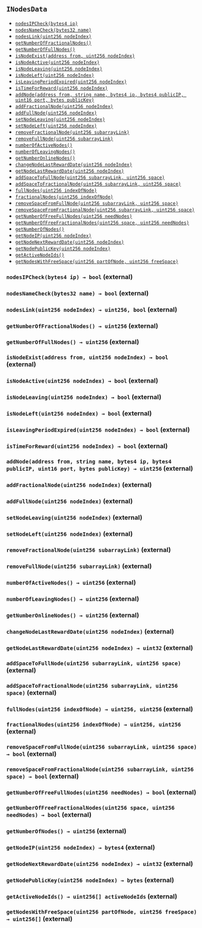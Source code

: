 [ConstantsHolder]: ../ConstantsHolder.md#ConstantsHolder
[Permissions-allow-string-]: ../ConstantsHolder.md#Permissions-allow-string-
[Permissions-allowMultiple-string-string-]: ../ConstantsHolder.md#Permissions-allowMultiple-string-string-
[Ownable-onlyOwner--]: ../ConstantsHolder.md#Ownable-onlyOwner--
[ConstantsHolder-constructor-address-]: ../ConstantsHolder.md#ConstantsHolder-constructor-address-
[ConstantsHolder-setPeriods-uint32-uint32-]: ../ConstantsHolder.md#ConstantsHolder-setPeriods-uint32-uint32-
[ConstantsHolder-setCheckTime-uint8-]: ../ConstantsHolder.md#ConstantsHolder-setCheckTime-uint8-
[ConstantsHolder-setLastTimeUnderloaded--]: ../ConstantsHolder.md#ConstantsHolder-setLastTimeUnderloaded--
[ConstantsHolder-setLastTimeOverloaded--]: ../ConstantsHolder.md#ConstantsHolder-setLastTimeOverloaded--
[ConstantsHolder-setLatency-uint32-]: ../ConstantsHolder.md#ConstantsHolder-setLatency-uint32-
[Ownable-constructor--]: ../ConstantsHolder.md#Ownable-constructor--
[Ownable-transferOwnership-address-]: ../ConstantsHolder.md#Ownable-transferOwnership-address-
[IConstants-NODE_DEPOSIT--]: ../ConstantsHolder.md#IConstants-NODE_DEPOSIT--
[IConstants-FRACTIONAL_FACTOR--]: ../ConstantsHolder.md#IConstants-FRACTIONAL_FACTOR--
[IConstants-FULL_FACTOR--]: ../ConstantsHolder.md#IConstants-FULL_FACTOR--
[IConstants-SECONDS_TO_DAY--]: ../ConstantsHolder.md#IConstants-SECONDS_TO_DAY--
[IConstants-SECONDS_TO_YEAR--]: ../ConstantsHolder.md#IConstants-SECONDS_TO_YEAR--
[IConstants-MEDIUM_DIVISOR--]: ../ConstantsHolder.md#IConstants-MEDIUM_DIVISOR--
[IConstants-TINY_DIVISOR--]: ../ConstantsHolder.md#IConstants-TINY_DIVISOR--
[IConstants-SMALL_DIVISOR--]: ../ConstantsHolder.md#IConstants-SMALL_DIVISOR--
[IConstants-MEDIUM_TEST_DIVISOR--]: ../ConstantsHolder.md#IConstants-MEDIUM_TEST_DIVISOR--
[IConstants-NUMBER_OF_NODES_FOR_SCHAIN--]: ../ConstantsHolder.md#IConstants-NUMBER_OF_NODES_FOR_SCHAIN--
[IConstants-NUMBER_OF_NODES_FOR_TEST_SCHAIN--]: ../ConstantsHolder.md#IConstants-NUMBER_OF_NODES_FOR_TEST_SCHAIN--
[IConstants-NUMBER_OF_NODES_FOR_MEDIUM_TEST_SCHAIN--]: ../ConstantsHolder.md#IConstants-NUMBER_OF_NODES_FOR_MEDIUM_TEST_SCHAIN--
[IConstants-lastTimeUnderloaded--]: ../ConstantsHolder.md#IConstants-lastTimeUnderloaded--
[IConstants-lastTimeOverloaded--]: ../ConstantsHolder.md#IConstants-lastTimeOverloaded--
[IConstants-checkTime--]: ../ConstantsHolder.md#IConstants-checkTime--
[IConstants-rewardPeriod--]: ../ConstantsHolder.md#IConstants-rewardPeriod--
[IConstants-allowableLatency--]: ../ConstantsHolder.md#IConstants-allowableLatency--
[IConstants-deltaPeriod--]: ../ConstantsHolder.md#IConstants-deltaPeriod--
[IConstants-SIX_YEARS--]: ../ConstantsHolder.md#IConstants-SIX_YEARS--
[IConstants-NUMBER_OF_VALIDATORS--]: ../ConstantsHolder.md#IConstants-NUMBER_OF_VALIDATORS--
[ContractManager]: ../ContractManager.md#ContractManager
[Ownable-onlyOwner--]: ../ContractManager.md#Ownable-onlyOwner--
[ContractManager-setContractsAddress-string-address-]: ../ContractManager.md#ContractManager-setContractsAddress-string-address-
[Ownable-constructor--]: ../ContractManager.md#Ownable-constructor--
[Ownable-transferOwnership-address-]: ../ContractManager.md#Ownable-transferOwnership-address-
[ContractManager-ContractUpgraded-string-address-]: ../ContractManager.md#ContractManager-ContractUpgraded-string-address-
[ContractReceiver]: ../ContractReceiver.md#ContractReceiver
[ContractReceiver-tokenFallback-address-uint256-bytes-]: ../ContractReceiver.md#ContractReceiver-tokenFallback-address-uint256-bytes-
[Decryption]: ../Decryption.md#Decryption
[Decryption-encrypt-uint256-bytes32-]: ../Decryption.md#Decryption-encrypt-uint256-bytes32-
[Decryption-decrypt-bytes32-bytes32-]: ../Decryption.md#Decryption-decrypt-bytes32-bytes32-
[ECDH]: ../ECDH.md#ECDH
[ECDH-constructor--]: ../ECDH.md#ECDH-constructor--
[ECDH-publicKey-uint256-]: ../ECDH.md#ECDH-publicKey-uint256-
[ECDH-deriveKey-uint256-uint256-uint256-]: ../ECDH.md#ECDH-deriveKey-uint256-uint256-uint256-
[ECDH-jAdd-uint256-uint256-uint256-uint256-]: ../ECDH.md#ECDH-jAdd-uint256-uint256-uint256-uint256-
[ECDH-jSub-uint256-uint256-uint256-uint256-]: ../ECDH.md#ECDH-jSub-uint256-uint256-uint256-uint256-
[ECDH-jMul-uint256-uint256-uint256-uint256-]: ../ECDH.md#ECDH-jMul-uint256-uint256-uint256-uint256-
[ECDH-jDiv-uint256-uint256-uint256-uint256-]: ../ECDH.md#ECDH-jDiv-uint256-uint256-uint256-uint256-
[ECDH-inverse-uint256-]: ../ECDH.md#ECDH-inverse-uint256-
[ECDH-ecAdd-uint256-uint256-uint256-uint256-uint256-uint256-]: ../ECDH.md#ECDH-ecAdd-uint256-uint256-uint256-uint256-uint256-uint256-
[ECDH-ecDouble-uint256-uint256-uint256-]: ../ECDH.md#ECDH-ecDouble-uint256-uint256-uint256-
[ECDH-ecMul-uint256-uint256-uint256-uint256-]: ../ECDH.md#ECDH-ecMul-uint256-uint256-uint256-uint256-
[AES]: ../ECIES.md#AES
[AES-isInitialized--]: ../ECIES.md#AES-isInitialized--
[AES-constructor-uint16-]: ../ECIES.md#AES-constructor-uint16-
[AES-setSbox--]: ../ECIES.md#AES-setSbox--
[AES-setInvSbox--]: ../ECIES.md#AES-setInvSbox--
[AES-encrypt-string-bytes-]: ../ECIES.md#AES-encrypt-string-bytes-
[AES-decrypt-bytes-bytes-]: ../ECIES.md#AES-decrypt-bytes-bytes-
[AES-encrypt1-bytes-bytes-]: ../ECIES.md#AES-encrypt1-bytes-bytes-
[AES-decrypt1-bytes-bytes-]: ../ECIES.md#AES-decrypt1-bytes-bytes-
[AES-keyExpansion-bytes-]: ../ECIES.md#AES-keyExpansion-bytes-
[AES-addRoundKey-bytes-bytes-]: ../ECIES.md#AES-addRoundKey-bytes-bytes-
[AES-subBytes-bytes-]: ../ECIES.md#AES-subBytes-bytes-
[AES-invSubBytes-bytes-]: ../ECIES.md#AES-invSubBytes-bytes-
[AES-shiftRows-bytes-]: ../ECIES.md#AES-shiftRows-bytes-
[AES-invShiftRows-bytes-]: ../ECIES.md#AES-invShiftRows-bytes-
[AES-mixColumns-bytes-]: ../ECIES.md#AES-mixColumns-bytes-
[AES-invMixColumns-bytes-]: ../ECIES.md#AES-invMixColumns-bytes-
[AES-getByteFromSbox-bytes1-]: ../ECIES.md#AES-getByteFromSbox-bytes1-
[AES-getByteFromInvSbox-bytes1-]: ../ECIES.md#AES-getByteFromInvSbox-bytes1-
[AES-mulBy02-bytes1-]: ../ECIES.md#AES-mulBy02-bytes1-
[AES-mulBy03-bytes1-]: ../ECIES.md#AES-mulBy03-bytes1-
[AES-mulBy09-bytes1-]: ../ECIES.md#AES-mulBy09-bytes1-
[AES-mulBy0b-bytes1-]: ../ECIES.md#AES-mulBy0b-bytes1-
[AES-mulBy0d-bytes1-]: ../ECIES.md#AES-mulBy0d-bytes1-
[AES-mulBy0e-bytes1-]: ../ECIES.md#AES-mulBy0e-bytes1-
[AES-Encrypted-bytes-]: ../ECIES.md#AES-Encrypted-bytes-
[AES-Decrypted-string-]: ../ECIES.md#AES-Decrypted-string-
[ISkaleDKG]: ../GroupsData.md#ISkaleDKG
[ISkaleDKG-openChannel-bytes32-]: ../GroupsData.md#ISkaleDKG-openChannel-bytes32-
[ISkaleDKG-deleteChannel-bytes32-]: ../GroupsData.md#ISkaleDKG-deleteChannel-bytes32-
[ISkaleDKG-isChannelOpened-bytes32-]: ../GroupsData.md#ISkaleDKG-isChannelOpened-bytes32-
[GroupsData]: ../GroupsData.md#GroupsData
[Permissions-allow-string-]: ../GroupsData.md#Permissions-allow-string-
[Permissions-allowMultiple-string-string-]: ../GroupsData.md#Permissions-allowMultiple-string-string-
[Ownable-onlyOwner--]: ../GroupsData.md#Ownable-onlyOwner--
[GroupsData-constructor-string-address-]: ../GroupsData.md#GroupsData-constructor-string-address-
[GroupsData-addGroup-bytes32-uint256-bytes32-]: ../GroupsData.md#GroupsData-addGroup-bytes32-uint256-bytes32-
[GroupsData-setException-bytes32-uint256-]: ../GroupsData.md#GroupsData-setException-bytes32-uint256-
[GroupsData-setPublicKey-bytes32-uint256-uint256-uint256-uint256-]: ../GroupsData.md#GroupsData-setPublicKey-bytes32-uint256-uint256-uint256-uint256-
[GroupsData-setNodeInGroup-bytes32-uint256-]: ../GroupsData.md#GroupsData-setNodeInGroup-bytes32-uint256-
[GroupsData-removeNodeFromGroup-uint256-bytes32-]: ../GroupsData.md#GroupsData-removeNodeFromGroup-uint256-bytes32-
[GroupsData-removeAllNodesInGroup-bytes32-]: ../GroupsData.md#GroupsData-removeAllNodesInGroup-bytes32-
[GroupsData-setNodesInGroup-bytes32-uint256---]: ../GroupsData.md#GroupsData-setNodesInGroup-bytes32-uint256---
[GroupsData-setGroupFailedDKG-bytes32-]: ../GroupsData.md#GroupsData-setGroupFailedDKG-bytes32-
[GroupsData-removeGroup-bytes32-]: ../GroupsData.md#GroupsData-removeGroup-bytes32-
[GroupsData-removeExceptionNode-bytes32-uint256-]: ../GroupsData.md#GroupsData-removeExceptionNode-bytes32-uint256-
[GroupsData-isGroupActive-bytes32-]: ../GroupsData.md#GroupsData-isGroupActive-bytes32-
[GroupsData-isExceptionNode-bytes32-uint256-]: ../GroupsData.md#GroupsData-isExceptionNode-bytes32-uint256-
[GroupsData-getGroupsPublicKey-bytes32-]: ../GroupsData.md#GroupsData-getGroupsPublicKey-bytes32-
[GroupsData-getNodesInGroup-bytes32-]: ../GroupsData.md#GroupsData-getNodesInGroup-bytes32-
[GroupsData-getGroupData-bytes32-]: ../GroupsData.md#GroupsData-getGroupData-bytes32-
[GroupsData-getRecommendedNumberOfNodes-bytes32-]: ../GroupsData.md#GroupsData-getRecommendedNumberOfNodes-bytes32-
[GroupsData-getNumberOfNodesInGroup-bytes32-]: ../GroupsData.md#GroupsData-getNumberOfNodesInGroup-bytes32-
[Permissions-constructor-address-]: ../GroupsData.md#Permissions-constructor-address-
[Ownable-constructor--]: ../GroupsData.md#Ownable-constructor--
[Ownable-transferOwnership-address-]: ../GroupsData.md#Ownable-transferOwnership-address-
[ISkaleVerifier]: ../GroupsFunctionality.md#ISkaleVerifier
[ISkaleVerifier-verify-uint256-uint256-uint256-uint256-uint256-uint256-uint256-uint256-]: ../GroupsFunctionality.md#ISkaleVerifier-verify-uint256-uint256-uint256-uint256-uint256-uint256-uint256-uint256-
[GroupsFunctionality]: ../GroupsFunctionality.md#GroupsFunctionality
[Permissions-allow-string-]: ../GroupsFunctionality.md#Permissions-allow-string-
[Permissions-allowMultiple-string-string-]: ../GroupsFunctionality.md#Permissions-allowMultiple-string-string-
[Ownable-onlyOwner--]: ../GroupsFunctionality.md#Ownable-onlyOwner--
[GroupsFunctionality-constructor-string-string-address-]: ../GroupsFunctionality.md#GroupsFunctionality-constructor-string-string-address-
[GroupsFunctionality-verifySignature-bytes32-uint256-uint256-uint256-uint256-]: ../GroupsFunctionality.md#GroupsFunctionality-verifySignature-bytes32-uint256-uint256-uint256-uint256-
[GroupsFunctionality-addGroup-bytes32-uint256-bytes32-]: ../GroupsFunctionality.md#GroupsFunctionality-addGroup-bytes32-uint256-bytes32-
[GroupsFunctionality-deleteGroup-bytes32-]: ../GroupsFunctionality.md#GroupsFunctionality-deleteGroup-bytes32-
[GroupsFunctionality-upgradeGroup-bytes32-uint256-bytes32-]: ../GroupsFunctionality.md#GroupsFunctionality-upgradeGroup-bytes32-uint256-bytes32-
[GroupsFunctionality-findNode-bytes32-uint256-]: ../GroupsFunctionality.md#GroupsFunctionality-findNode-bytes32-uint256-
[GroupsFunctionality-generateGroup-bytes32-]: ../GroupsFunctionality.md#GroupsFunctionality-generateGroup-bytes32-
[GroupsFunctionality-selectNodeToGroup-bytes32-]: ../GroupsFunctionality.md#GroupsFunctionality-selectNodeToGroup-bytes32-
[GroupsFunctionality-swap-uint256---uint256-uint256-]: ../GroupsFunctionality.md#GroupsFunctionality-swap-uint256---uint256-uint256-
[Permissions-constructor-address-]: ../GroupsFunctionality.md#Permissions-constructor-address-
[Ownable-constructor--]: ../GroupsFunctionality.md#Ownable-constructor--
[Ownable-transferOwnership-address-]: ../GroupsFunctionality.md#Ownable-transferOwnership-address-
[GroupsFunctionality-GroupAdded-bytes32-bytes32-uint32-uint256-]: ../GroupsFunctionality.md#GroupsFunctionality-GroupAdded-bytes32-bytes32-uint32-uint256-
[GroupsFunctionality-ExceptionSet-bytes32-uint256-uint32-uint256-]: ../GroupsFunctionality.md#GroupsFunctionality-ExceptionSet-bytes32-uint256-uint32-uint256-
[GroupsFunctionality-GroupDeleted-bytes32-uint32-uint256-]: ../GroupsFunctionality.md#GroupsFunctionality-GroupDeleted-bytes32-uint32-uint256-
[GroupsFunctionality-GroupUpgraded-bytes32-bytes32-uint32-uint256-]: ../GroupsFunctionality.md#GroupsFunctionality-GroupUpgraded-bytes32-bytes32-uint32-uint256-
[GroupsFunctionality-GroupGenerated-bytes32-uint256---uint32-uint256-]: ../GroupsFunctionality.md#GroupsFunctionality-GroupGenerated-bytes32-uint256---uint32-uint256-
[ManagerData]: ../ManagerData.md#ManagerData
[Permissions-allow-string-]: ../ManagerData.md#Permissions-allow-string-
[Permissions-allowMultiple-string-string-]: ../ManagerData.md#Permissions-allowMultiple-string-string-
[Ownable-onlyOwner--]: ../ManagerData.md#Ownable-onlyOwner--
[ManagerData-constructor-string-address-]: ../ManagerData.md#ManagerData-constructor-string-address-
[ManagerData-setMinersCap-uint256-]: ../ManagerData.md#ManagerData-setMinersCap-uint256-
[ManagerData-setStageTimeAndStageNodes-uint256-]: ../ManagerData.md#ManagerData-setStageTimeAndStageNodes-uint256-
[Permissions-constructor-address-]: ../ManagerData.md#Permissions-constructor-address-
[Ownable-constructor--]: ../ManagerData.md#Ownable-constructor--
[Ownable-transferOwnership-address-]: ../ManagerData.md#Ownable-transferOwnership-address-
[IManagerData-minersCap--]: ../ManagerData.md#IManagerData-minersCap--
[IManagerData-startTime--]: ../ManagerData.md#IManagerData-startTime--
[IManagerData-stageTime--]: ../ManagerData.md#IManagerData-stageTime--
[IManagerData-stageNodes--]: ../ManagerData.md#IManagerData-stageNodes--
[Migrations]: ../Migrations.md#Migrations
[Migrations-restricted--]: ../Migrations.md#Migrations-restricted--
[Migrations-constructor--]: ../Migrations.md#Migrations-constructor--
[Migrations-setCompleted-uint256-]: ../Migrations.md#Migrations-setCompleted-uint256-
[Migrations-upgrade-address-]: ../Migrations.md#Migrations-upgrade-address-
[NodesData]: ../NodesData.md#NodesData
[Permissions-allow-string-]: ../NodesData.md#Permissions-allow-string-
[Permissions-allowMultiple-string-string-]: ../NodesData.md#Permissions-allowMultiple-string-string-
[Ownable-onlyOwner--]: ../NodesData.md#Ownable-onlyOwner--
[NodesData-constructor-uint256-address-]: ../NodesData.md#NodesData-constructor-uint256-address-
[NodesData-getNodesWithFreeSpace-uint256-uint256-]: ../NodesData.md#NodesData-getNodesWithFreeSpace-uint256-uint256-
[NodesData-addNode-address-string-bytes4-bytes4-uint16-bytes-]: ../NodesData.md#NodesData-addNode-address-string-bytes4-bytes4-uint16-bytes-
[NodesData-addFractionalNode-uint256-]: ../NodesData.md#NodesData-addFractionalNode-uint256-
[NodesData-addFullNode-uint256-]: ../NodesData.md#NodesData-addFullNode-uint256-
[NodesData-setNodeLeaving-uint256-]: ../NodesData.md#NodesData-setNodeLeaving-uint256-
[NodesData-setNodeLeft-uint256-]: ../NodesData.md#NodesData-setNodeLeft-uint256-
[NodesData-removeFractionalNode-uint256-]: ../NodesData.md#NodesData-removeFractionalNode-uint256-
[NodesData-removeFullNode-uint256-]: ../NodesData.md#NodesData-removeFullNode-uint256-
[NodesData-removeSpaceFromFractionalNode-uint256-uint256-]: ../NodesData.md#NodesData-removeSpaceFromFractionalNode-uint256-uint256-
[NodesData-removeSpaceFromFullNode-uint256-uint256-]: ../NodesData.md#NodesData-removeSpaceFromFullNode-uint256-uint256-
[NodesData-addSpaceToFractionalNode-uint256-uint256-]: ../NodesData.md#NodesData-addSpaceToFractionalNode-uint256-uint256-
[NodesData-addSpaceToFullNode-uint256-uint256-]: ../NodesData.md#NodesData-addSpaceToFullNode-uint256-uint256-
[NodesData-changeNodeLastRewardDate-uint256-]: ../NodesData.md#NodesData-changeNodeLastRewardDate-uint256-
[NodesData-isNodeExist-address-uint256-]: ../NodesData.md#NodesData-isNodeExist-address-uint256-
[NodesData-isLeavingPeriodExpired-uint256-]: ../NodesData.md#NodesData-isLeavingPeriodExpired-uint256-
[NodesData-isTimeForReward-uint256-]: ../NodesData.md#NodesData-isTimeForReward-uint256-
[NodesData-getNodeIP-uint256-]: ../NodesData.md#NodesData-getNodeIP-uint256-
[NodesData-getNodePort-uint256-]: ../NodesData.md#NodesData-getNodePort-uint256-
[NodesData-getNodePublicKey-uint256-]: ../NodesData.md#NodesData-getNodePublicKey-uint256-
[NodesData-isNodeLeaving-uint256-]: ../NodesData.md#NodesData-isNodeLeaving-uint256-
[NodesData-isNodeLeft-uint256-]: ../NodesData.md#NodesData-isNodeLeft-uint256-
[NodesData-getNodeLastRewardDate-uint256-]: ../NodesData.md#NodesData-getNodeLastRewardDate-uint256-
[NodesData-getNodeNextRewardDate-uint256-]: ../NodesData.md#NodesData-getNodeNextRewardDate-uint256-
[NodesData-getNumberOfNodes--]: ../NodesData.md#NodesData-getNumberOfNodes--
[NodesData-getNumberOfFractionalNodes--]: ../NodesData.md#NodesData-getNumberOfFractionalNodes--
[NodesData-getNumberOfFullNodes--]: ../NodesData.md#NodesData-getNumberOfFullNodes--
[NodesData-getNumberOnlineNodes--]: ../NodesData.md#NodesData-getNumberOnlineNodes--
[NodesData-getNumberOfFreeFractionalNodes-uint256-uint256-]: ../NodesData.md#NodesData-getNumberOfFreeFractionalNodes-uint256-uint256-
[NodesData-getNumberOfFreeFullNodes-uint256-]: ../NodesData.md#NodesData-getNumberOfFreeFullNodes-uint256-
[NodesData-getActiveNodeIPs--]: ../NodesData.md#NodesData-getActiveNodeIPs--
[NodesData-getActiveNodesByAddress--]: ../NodesData.md#NodesData-getActiveNodesByAddress--
[NodesData-isNodeActive-uint256-]: ../NodesData.md#NodesData-isNodeActive-uint256-
[NodesData-getActiveNodeIds--]: ../NodesData.md#NodesData-getActiveNodeIds--
[NodesData-getNodesWithFreeSpace-struct-NodesData-NodeFilling---uint256-]: ../NodesData.md#NodesData-getNodesWithFreeSpace-struct-NodesData-NodeFilling---uint256-
[NodesData-countNodesWithFreeSpace-struct-NodesData-NodeFilling---uint256-]: ../NodesData.md#NodesData-countNodesWithFreeSpace-struct-NodesData-NodeFilling---uint256-
[Permissions-constructor-address-]: ../NodesData.md#Permissions-constructor-address-
[Ownable-constructor--]: ../NodesData.md#Ownable-constructor--
[Ownable-transferOwnership-address-]: ../NodesData.md#Ownable-transferOwnership-address-
[INodesData-nodesIPCheck-bytes4-]: ../NodesData.md#INodesData-nodesIPCheck-bytes4-
[INodesData-nodesNameCheck-bytes32-]: ../NodesData.md#INodesData-nodesNameCheck-bytes32-
[INodesData-nodesLink-uint256-]: ../NodesData.md#INodesData-nodesLink-uint256-
[INodesData-numberOfActiveNodes--]: ../NodesData.md#INodesData-numberOfActiveNodes--
[INodesData-numberOfLeavingNodes--]: ../NodesData.md#INodesData-numberOfLeavingNodes--
[INodesData-fullNodes-uint256-]: ../NodesData.md#INodesData-fullNodes-uint256-
[INodesData-fractionalNodes-uint256-]: ../NodesData.md#INodesData-fractionalNodes-uint256-
[NodesFunctionality]: ../NodesFunctionality.md#NodesFunctionality
[Permissions-allow-string-]: ../NodesFunctionality.md#Permissions-allow-string-
[Permissions-allowMultiple-string-string-]: ../NodesFunctionality.md#Permissions-allowMultiple-string-string-
[Ownable-onlyOwner--]: ../NodesFunctionality.md#Ownable-onlyOwner--
[NodesFunctionality-constructor-address-]: ../NodesFunctionality.md#NodesFunctionality-constructor-address-
[NodesFunctionality-createNode-address-uint256-bytes-]: ../NodesFunctionality.md#NodesFunctionality-createNode-address-uint256-bytes-
[NodesFunctionality-removeNode-address-uint256-]: ../NodesFunctionality.md#NodesFunctionality-removeNode-address-uint256-
[NodesFunctionality-removeNodeByRoot-uint256-]: ../NodesFunctionality.md#NodesFunctionality-removeNodeByRoot-uint256-
[NodesFunctionality-initWithdrawDeposit-address-uint256-]: ../NodesFunctionality.md#NodesFunctionality-initWithdrawDeposit-address-uint256-
[NodesFunctionality-completeWithdrawDeposit-address-uint256-]: ../NodesFunctionality.md#NodesFunctionality-completeWithdrawDeposit-address-uint256-
[NodesFunctionality-setNodeType-address-address-uint256-]: ../NodesFunctionality.md#NodesFunctionality-setNodeType-address-address-uint256-
[Ownable-constructor--]: ../NodesFunctionality.md#Ownable-constructor--
[Ownable-transferOwnership-address-]: ../NodesFunctionality.md#Ownable-transferOwnership-address-
[NodesFunctionality-NodeCreated-uint256-address-string-bytes4-bytes4-uint16-uint16-uint32-uint256-]: ../NodesFunctionality.md#NodesFunctionality-NodeCreated-uint256-address-string-bytes4-bytes4-uint16-uint16-uint32-uint256-
[NodesFunctionality-WithdrawDepositFromNodeComplete-uint256-address-uint256-uint32-uint256-]: ../NodesFunctionality.md#NodesFunctionality-WithdrawDepositFromNodeComplete-uint256-address-uint256-uint32-uint256-
[NodesFunctionality-WithdrawDepositFromNodeInit-uint256-address-uint32-uint32-uint256-]: ../NodesFunctionality.md#NodesFunctionality-WithdrawDepositFromNodeInit-uint256-address-uint32-uint32-uint256-
[Ownable]: ../Ownable.md#Ownable
[Ownable-onlyOwner--]: ../Ownable.md#Ownable-onlyOwner--
[Ownable-constructor--]: ../Ownable.md#Ownable-constructor--
[Ownable-transferOwnership-address-]: ../Ownable.md#Ownable-transferOwnership-address-
[Permissions]: ../Permissions.md#Permissions
[Permissions-allow-string-]: ../Permissions.md#Permissions-allow-string-
[Permissions-allowMultiple-string-string-]: ../Permissions.md#Permissions-allowMultiple-string-string-
[Ownable-onlyOwner--]: ../Permissions.md#Ownable-onlyOwner--
[Permissions-constructor-address-]: ../Permissions.md#Permissions-constructor-address-
[Ownable-constructor--]: ../Permissions.md#Ownable-constructor--
[Ownable-transferOwnership-address-]: ../Permissions.md#Ownable-transferOwnership-address-
[Pricing]: ../Pricing.md#Pricing
[Permissions-allow-string-]: ../Pricing.md#Permissions-allow-string-
[Permissions-allowMultiple-string-string-]: ../Pricing.md#Permissions-allowMultiple-string-string-
[Ownable-onlyOwner--]: ../Pricing.md#Ownable-onlyOwner--
[Pricing-constructor-address-]: ../Pricing.md#Pricing-constructor-address-
[Pricing-initNodes--]: ../Pricing.md#Pricing-initNodes--
[Pricing-adjustPrice--]: ../Pricing.md#Pricing-adjustPrice--
[Pricing-checkAllNodes--]: ../Pricing.md#Pricing-checkAllNodes--
[Pricing-getTotalLoadPercentage--]: ../Pricing.md#Pricing-getTotalLoadPercentage--
[Ownable-constructor--]: ../Pricing.md#Ownable-constructor--
[Ownable-transferOwnership-address-]: ../Pricing.md#Ownable-transferOwnership-address-
[SchainsData]: ../SchainsData.md#SchainsData
[Permissions-allow-string-]: ../SchainsData.md#Permissions-allow-string-
[Permissions-allowMultiple-string-string-]: ../SchainsData.md#Permissions-allowMultiple-string-string-
[Ownable-onlyOwner--]: ../SchainsData.md#Ownable-onlyOwner--
[SchainsData-constructor-string-address-]: ../SchainsData.md#SchainsData-constructor-string-address-
[SchainsData-initializeSchain-string-address-uint256-uint256-]: ../SchainsData.md#SchainsData-initializeSchain-string-address-uint256-uint256-
[SchainsData-setSchainIndex-bytes32-address-]: ../SchainsData.md#SchainsData-setSchainIndex-bytes32-address-
[SchainsData-addSchainForNode-uint256-bytes32-]: ../SchainsData.md#SchainsData-addSchainForNode-uint256-bytes32-
[SchainsData-setSchainPartOfNode-bytes32-uint256-]: ../SchainsData.md#SchainsData-setSchainPartOfNode-bytes32-uint256-
[SchainsData-changeLifetime-bytes32-uint256-uint256-]: ../SchainsData.md#SchainsData-changeLifetime-bytes32-uint256-uint256-
[SchainsData-removeSchain-bytes32-address-]: ../SchainsData.md#SchainsData-removeSchain-bytes32-address-
[SchainsData-removeSchainForNode-uint256-uint256-]: ../SchainsData.md#SchainsData-removeSchainForNode-uint256-uint256-
[SchainsData-getSchains--]: ../SchainsData.md#SchainsData-getSchains--
[SchainsData-getSchainsPartOfNode-bytes32-]: ../SchainsData.md#SchainsData-getSchainsPartOfNode-bytes32-
[SchainsData-getSchainListSize-address-]: ../SchainsData.md#SchainsData-getSchainListSize-address-
[SchainsData-getSchainIdsByAddress-address-]: ../SchainsData.md#SchainsData-getSchainIdsByAddress-address-
[SchainsData-getSchainIdsForNode-uint256-]: ../SchainsData.md#SchainsData-getSchainIdsForNode-uint256-
[SchainsData-getLengthOfSchainsForNode-uint256-]: ../SchainsData.md#SchainsData-getLengthOfSchainsForNode-uint256-
[SchainsData-getSchainIdFromSchainName-string-]: ../SchainsData.md#SchainsData-getSchainIdFromSchainName-string-
[SchainsData-getSchainOwner-bytes32-]: ../SchainsData.md#SchainsData-getSchainOwner-bytes32-
[SchainsData-isSchainNameAvailable-string-]: ../SchainsData.md#SchainsData-isSchainNameAvailable-string-
[SchainsData-isTimeExpired-bytes32-]: ../SchainsData.md#SchainsData-isTimeExpired-bytes32-
[SchainsData-isOwnerAddress-address-bytes32-]: ../SchainsData.md#SchainsData-isOwnerAddress-address-bytes32-
[GroupsData-addGroup-bytes32-uint256-bytes32-]: ../SchainsData.md#GroupsData-addGroup-bytes32-uint256-bytes32-
[GroupsData-setException-bytes32-uint256-]: ../SchainsData.md#GroupsData-setException-bytes32-uint256-
[GroupsData-setPublicKey-bytes32-uint256-uint256-uint256-uint256-]: ../SchainsData.md#GroupsData-setPublicKey-bytes32-uint256-uint256-uint256-uint256-
[GroupsData-setNodeInGroup-bytes32-uint256-]: ../SchainsData.md#GroupsData-setNodeInGroup-bytes32-uint256-
[GroupsData-removeNodeFromGroup-uint256-bytes32-]: ../SchainsData.md#GroupsData-removeNodeFromGroup-uint256-bytes32-
[GroupsData-removeAllNodesInGroup-bytes32-]: ../SchainsData.md#GroupsData-removeAllNodesInGroup-bytes32-
[GroupsData-setNodesInGroup-bytes32-uint256---]: ../SchainsData.md#GroupsData-setNodesInGroup-bytes32-uint256---
[GroupsData-setGroupFailedDKG-bytes32-]: ../SchainsData.md#GroupsData-setGroupFailedDKG-bytes32-
[GroupsData-removeGroup-bytes32-]: ../SchainsData.md#GroupsData-removeGroup-bytes32-
[GroupsData-removeExceptionNode-bytes32-uint256-]: ../SchainsData.md#GroupsData-removeExceptionNode-bytes32-uint256-
[GroupsData-isGroupActive-bytes32-]: ../SchainsData.md#GroupsData-isGroupActive-bytes32-
[GroupsData-isExceptionNode-bytes32-uint256-]: ../SchainsData.md#GroupsData-isExceptionNode-bytes32-uint256-
[GroupsData-getGroupsPublicKey-bytes32-]: ../SchainsData.md#GroupsData-getGroupsPublicKey-bytes32-
[GroupsData-getNodesInGroup-bytes32-]: ../SchainsData.md#GroupsData-getNodesInGroup-bytes32-
[GroupsData-getGroupData-bytes32-]: ../SchainsData.md#GroupsData-getGroupData-bytes32-
[GroupsData-getRecommendedNumberOfNodes-bytes32-]: ../SchainsData.md#GroupsData-getRecommendedNumberOfNodes-bytes32-
[GroupsData-getNumberOfNodesInGroup-bytes32-]: ../SchainsData.md#GroupsData-getNumberOfNodesInGroup-bytes32-
[Permissions-constructor-address-]: ../SchainsData.md#Permissions-constructor-address-
[Ownable-constructor--]: ../SchainsData.md#Ownable-constructor--
[Ownable-transferOwnership-address-]: ../SchainsData.md#Ownable-transferOwnership-address-
[ISchainsData-schainsAtSystem-uint256-]: ../SchainsData.md#ISchainsData-schainsAtSystem-uint256-
[ISchainsData-numberOfSchains--]: ../SchainsData.md#ISchainsData-numberOfSchains--
[ISchainsData-sumOfSchainsResources--]: ../SchainsData.md#ISchainsData-sumOfSchainsResources--
[ISchainsData-schainsForNodes-uint256-uint256-]: ../SchainsData.md#ISchainsData-schainsForNodes-uint256-uint256-
[ISchainsFunctionalityInternal]: ../SchainsFunctionality.md#ISchainsFunctionalityInternal
[ISchainsFunctionalityInternal-getNodesDataFromTypeOfSchain-uint256-]: ../SchainsFunctionality.md#ISchainsFunctionalityInternal-getNodesDataFromTypeOfSchain-uint256-
[ISchainsFunctionalityInternal-createGroupForSchain-string-bytes32-uint256-uint256-]: ../SchainsFunctionality.md#ISchainsFunctionalityInternal-createGroupForSchain-string-bytes32-uint256-uint256-
[ISchainsFunctionalityInternal-findSchainAtSchainsForNode-uint256-bytes32-]: ../SchainsFunctionality.md#ISchainsFunctionalityInternal-findSchainAtSchainsForNode-uint256-bytes32-
[ISchainsFunctionalityInternal-deleteGroup-bytes32-]: ../SchainsFunctionality.md#ISchainsFunctionalityInternal-deleteGroup-bytes32-
[ISchainsFunctionalityInternal-replaceNode-uint256-bytes32-]: ../SchainsFunctionality.md#ISchainsFunctionalityInternal-replaceNode-uint256-bytes32-
[ISchainsFunctionalityInternal-removeNodeFromSchain-uint256-bytes32-]: ../SchainsFunctionality.md#ISchainsFunctionalityInternal-removeNodeFromSchain-uint256-bytes32-
[SchainsFunctionality]: ../SchainsFunctionality.md#SchainsFunctionality
[Permissions-allow-string-]: ../SchainsFunctionality.md#Permissions-allow-string-
[Permissions-allowMultiple-string-string-]: ../SchainsFunctionality.md#Permissions-allowMultiple-string-string-
[Ownable-onlyOwner--]: ../SchainsFunctionality.md#Ownable-onlyOwner--
[SchainsFunctionality-constructor-string-string-address-]: ../SchainsFunctionality.md#SchainsFunctionality-constructor-string-string-address-
[SchainsFunctionality-addSchain-address-uint256-bytes-]: ../SchainsFunctionality.md#SchainsFunctionality-addSchain-address-uint256-bytes-
[SchainsFunctionality-deleteSchain-address-string-]: ../SchainsFunctionality.md#SchainsFunctionality-deleteSchain-address-string-
[SchainsFunctionality-deleteSchainByRoot-string-]: ../SchainsFunctionality.md#SchainsFunctionality-deleteSchainByRoot-string-
[SchainsFunctionality-rotateNode-uint256-bytes32-]: ../SchainsFunctionality.md#SchainsFunctionality-rotateNode-uint256-bytes32-
[SchainsFunctionality-getSchainPrice-uint256-uint256-]: ../SchainsFunctionality.md#SchainsFunctionality-getSchainPrice-uint256-uint256-
[SchainsFunctionality-initializeSchainInSchainsData-string-address-uint256-uint256-]: ../SchainsFunctionality.md#SchainsFunctionality-initializeSchainInSchainsData-string-address-uint256-uint256-
[SchainsFunctionality-fallbackSchainParametersDataConverter-bytes-]: ../SchainsFunctionality.md#SchainsFunctionality-fallbackSchainParametersDataConverter-bytes-
[SchainsFunctionality-addSpace-uint256-uint256-]: ../SchainsFunctionality.md#SchainsFunctionality-addSpace-uint256-uint256-
[Permissions-constructor-address-]: ../SchainsFunctionality.md#Permissions-constructor-address-
[Ownable-constructor--]: ../SchainsFunctionality.md#Ownable-constructor--
[Ownable-transferOwnership-address-]: ../SchainsFunctionality.md#Ownable-transferOwnership-address-
[SchainsFunctionality-SchainCreated-string-address-uint256-uint256-uint256-uint256-uint16-bytes32-uint32-uint256-]: ../SchainsFunctionality.md#SchainsFunctionality-SchainCreated-string-address-uint256-uint256-uint256-uint256-uint16-bytes32-uint32-uint256-
[SchainsFunctionality-SchainDeleted-address-string-bytes32-]: ../SchainsFunctionality.md#SchainsFunctionality-SchainDeleted-address-string-bytes32-
[SchainsFunctionality-NodeRotated-bytes32-uint256-]: ../SchainsFunctionality.md#SchainsFunctionality-NodeRotated-bytes32-uint256-
[SchainsFunctionalityInternal]: ../SchainsFunctionalityInternal.md#SchainsFunctionalityInternal
[Permissions-allow-string-]: ../SchainsFunctionalityInternal.md#Permissions-allow-string-
[Permissions-allowMultiple-string-string-]: ../SchainsFunctionalityInternal.md#Permissions-allowMultiple-string-string-
[Ownable-onlyOwner--]: ../SchainsFunctionalityInternal.md#Ownable-onlyOwner--
[SchainsFunctionalityInternal-constructor-string-string-address-]: ../SchainsFunctionalityInternal.md#SchainsFunctionalityInternal-constructor-string-string-address-
[SchainsFunctionalityInternal-createGroupForSchain-string-bytes32-uint256-uint256-]: ../SchainsFunctionalityInternal.md#SchainsFunctionalityInternal-createGroupForSchain-string-bytes32-uint256-uint256-
[SchainsFunctionalityInternal-getNodesDataFromTypeOfSchain-uint256-]: ../SchainsFunctionalityInternal.md#SchainsFunctionalityInternal-getNodesDataFromTypeOfSchain-uint256-
[SchainsFunctionalityInternal-replaceNode-uint256-bytes32-]: ../SchainsFunctionalityInternal.md#SchainsFunctionalityInternal-replaceNode-uint256-bytes32-
[SchainsFunctionalityInternal-findSchainAtSchainsForNode-uint256-bytes32-]: ../SchainsFunctionalityInternal.md#SchainsFunctionalityInternal-findSchainAtSchainsForNode-uint256-bytes32-
[SchainsFunctionalityInternal-removeNodeFromSchain-uint256-bytes32-]: ../SchainsFunctionalityInternal.md#SchainsFunctionalityInternal-removeNodeFromSchain-uint256-bytes32-
[SchainsFunctionalityInternal-selectNodeToGroup-bytes32-]: ../SchainsFunctionalityInternal.md#SchainsFunctionalityInternal-selectNodeToGroup-bytes32-
[SchainsFunctionalityInternal-generateGroup-bytes32-]: ../SchainsFunctionalityInternal.md#SchainsFunctionalityInternal-generateGroup-bytes32-
[SchainsFunctionalityInternal-comparator-uint256-uint256-uint256-uint256-]: ../SchainsFunctionalityInternal.md#SchainsFunctionalityInternal-comparator-uint256-uint256-uint256-uint256-
[SchainsFunctionalityInternal-returnValidNodeIndex-uint256-uint256-]: ../SchainsFunctionalityInternal.md#SchainsFunctionalityInternal-returnValidNodeIndex-uint256-uint256-
[SchainsFunctionalityInternal-removeSpace-uint256-uint256-]: ../SchainsFunctionalityInternal.md#SchainsFunctionalityInternal-removeSpace-uint256-uint256-
[SchainsFunctionalityInternal-setNumberOfNodesInGroup-bytes32-uint256-address-]: ../SchainsFunctionalityInternal.md#SchainsFunctionalityInternal-setNumberOfNodesInGroup-bytes32-uint256-address-
[GroupsFunctionality-verifySignature-bytes32-uint256-uint256-uint256-uint256-]: ../SchainsFunctionalityInternal.md#GroupsFunctionality-verifySignature-bytes32-uint256-uint256-uint256-uint256-
[GroupsFunctionality-addGroup-bytes32-uint256-bytes32-]: ../SchainsFunctionalityInternal.md#GroupsFunctionality-addGroup-bytes32-uint256-bytes32-
[GroupsFunctionality-deleteGroup-bytes32-]: ../SchainsFunctionalityInternal.md#GroupsFunctionality-deleteGroup-bytes32-
[GroupsFunctionality-upgradeGroup-bytes32-uint256-bytes32-]: ../SchainsFunctionalityInternal.md#GroupsFunctionality-upgradeGroup-bytes32-uint256-bytes32-
[GroupsFunctionality-findNode-bytes32-uint256-]: ../SchainsFunctionalityInternal.md#GroupsFunctionality-findNode-bytes32-uint256-
[GroupsFunctionality-swap-uint256---uint256-uint256-]: ../SchainsFunctionalityInternal.md#GroupsFunctionality-swap-uint256---uint256-uint256-
[Permissions-constructor-address-]: ../SchainsFunctionalityInternal.md#Permissions-constructor-address-
[Ownable-constructor--]: ../SchainsFunctionalityInternal.md#Ownable-constructor--
[Ownable-transferOwnership-address-]: ../SchainsFunctionalityInternal.md#Ownable-transferOwnership-address-
[SchainsFunctionalityInternal-SchainNodes-string-bytes32-uint256---uint32-uint256-]: ../SchainsFunctionalityInternal.md#SchainsFunctionalityInternal-SchainNodes-string-bytes32-uint256---uint32-uint256-
[GroupsFunctionality-GroupAdded-bytes32-bytes32-uint32-uint256-]: ../SchainsFunctionalityInternal.md#GroupsFunctionality-GroupAdded-bytes32-bytes32-uint32-uint256-
[GroupsFunctionality-ExceptionSet-bytes32-uint256-uint32-uint256-]: ../SchainsFunctionalityInternal.md#GroupsFunctionality-ExceptionSet-bytes32-uint256-uint32-uint256-
[GroupsFunctionality-GroupDeleted-bytes32-uint32-uint256-]: ../SchainsFunctionalityInternal.md#GroupsFunctionality-GroupDeleted-bytes32-uint32-uint256-
[GroupsFunctionality-GroupUpgraded-bytes32-bytes32-uint32-uint256-]: ../SchainsFunctionalityInternal.md#GroupsFunctionality-GroupUpgraded-bytes32-bytes32-uint32-uint256-
[GroupsFunctionality-GroupGenerated-bytes32-uint256---uint32-uint256-]: ../SchainsFunctionalityInternal.md#GroupsFunctionality-GroupGenerated-bytes32-uint256---uint32-uint256-
[IECDH]: ../SkaleDKG.md#IECDH
[IECDH-deriveKey-uint256-uint256-uint256-]: ../SkaleDKG.md#IECDH-deriveKey-uint256-uint256-uint256-
[IDecryption]: ../SkaleDKG.md#IDecryption
[IDecryption-decrypt-bytes32-bytes32-]: ../SkaleDKG.md#IDecryption-decrypt-bytes32-bytes32-
[SkaleDKG]: ../SkaleDKG.md#SkaleDKG
[SkaleDKG-correctGroup-bytes32-]: ../SkaleDKG.md#SkaleDKG-correctGroup-bytes32-
[SkaleDKG-correctNode-bytes32-uint256-]: ../SkaleDKG.md#SkaleDKG-correctNode-bytes32-uint256-
[Permissions-allow-string-]: ../SkaleDKG.md#Permissions-allow-string-
[Permissions-allowMultiple-string-string-]: ../SkaleDKG.md#Permissions-allowMultiple-string-string-
[Ownable-onlyOwner--]: ../SkaleDKG.md#Ownable-onlyOwner--
[SkaleDKG-constructor-address-]: ../SkaleDKG.md#SkaleDKG-constructor-address-
[SkaleDKG-openChannel-bytes32-]: ../SkaleDKG.md#SkaleDKG-openChannel-bytes32-
[SkaleDKG-deleteChannel-bytes32-]: ../SkaleDKG.md#SkaleDKG-deleteChannel-bytes32-
[SkaleDKG-broadcast-bytes32-uint256-bytes-bytes-]: ../SkaleDKG.md#SkaleDKG-broadcast-bytes32-uint256-bytes-bytes-
[SkaleDKG-complaint-bytes32-uint256-uint256-]: ../SkaleDKG.md#SkaleDKG-complaint-bytes32-uint256-uint256-
[SkaleDKG-response-bytes32-uint256-uint256-bytes-]: ../SkaleDKG.md#SkaleDKG-response-bytes32-uint256-uint256-bytes-
[SkaleDKG-allright-bytes32-uint256-]: ../SkaleDKG.md#SkaleDKG-allright-bytes32-uint256-
[SkaleDKG-isChannelOpened-bytes32-]: ../SkaleDKG.md#SkaleDKG-isChannelOpened-bytes32-
[SkaleDKG-verify-uint256-uint256-bytes-bytes-]: ../SkaleDKG.md#SkaleDKG-verify-uint256-uint256-bytes-bytes-
[SkaleDKG-getCommonPublicKey-bytes32-uint256-]: ../SkaleDKG.md#SkaleDKG-getCommonPublicKey-bytes32-uint256-
[SkaleDKG-decryptMessage-bytes32-uint256-]: ../SkaleDKG.md#SkaleDKG-decryptMessage-bytes32-uint256-
[SkaleDKG-adding-bytes32-uint256-uint256-uint256-uint256-]: ../SkaleDKG.md#SkaleDKG-adding-bytes32-uint256-uint256-uint256-uint256-
[SkaleDKG-isBroadcast-bytes32-uint256-bytes-bytes-]: ../SkaleDKG.md#SkaleDKG-isBroadcast-bytes32-uint256-bytes-bytes-
[SkaleDKG-isBroadcasted-bytes32-uint256-]: ../SkaleDKG.md#SkaleDKG-isBroadcasted-bytes32-uint256-
[SkaleDKG-findNode-bytes32-uint256-]: ../SkaleDKG.md#SkaleDKG-findNode-bytes32-uint256-
[SkaleDKG-isNodeByMessageSender-uint256-address-]: ../SkaleDKG.md#SkaleDKG-isNodeByMessageSender-uint256-address-
[SkaleDKG-addFp2-struct-SkaleDKG-Fp2-struct-SkaleDKG-Fp2-]: ../SkaleDKG.md#SkaleDKG-addFp2-struct-SkaleDKG-Fp2-struct-SkaleDKG-Fp2-
[SkaleDKG-scalarMulFp2-uint256-struct-SkaleDKG-Fp2-]: ../SkaleDKG.md#SkaleDKG-scalarMulFp2-uint256-struct-SkaleDKG-Fp2-
[SkaleDKG-minusFp2-struct-SkaleDKG-Fp2-struct-SkaleDKG-Fp2-]: ../SkaleDKG.md#SkaleDKG-minusFp2-struct-SkaleDKG-Fp2-struct-SkaleDKG-Fp2-
[SkaleDKG-mulFp2-struct-SkaleDKG-Fp2-struct-SkaleDKG-Fp2-]: ../SkaleDKG.md#SkaleDKG-mulFp2-struct-SkaleDKG-Fp2-struct-SkaleDKG-Fp2-
[SkaleDKG-squaredFp2-struct-SkaleDKG-Fp2-]: ../SkaleDKG.md#SkaleDKG-squaredFp2-struct-SkaleDKG-Fp2-
[SkaleDKG-inverseFp2-struct-SkaleDKG-Fp2-]: ../SkaleDKG.md#SkaleDKG-inverseFp2-struct-SkaleDKG-Fp2-
[SkaleDKG-isG2Zero-struct-SkaleDKG-Fp2-struct-SkaleDKG-Fp2-]: ../SkaleDKG.md#SkaleDKG-isG2Zero-struct-SkaleDKG-Fp2-struct-SkaleDKG-Fp2-
[SkaleDKG-doubleG2-struct-SkaleDKG-Fp2-struct-SkaleDKG-Fp2-]: ../SkaleDKG.md#SkaleDKG-doubleG2-struct-SkaleDKG-Fp2-struct-SkaleDKG-Fp2-
[SkaleDKG-u1-struct-SkaleDKG-Fp2-]: ../SkaleDKG.md#SkaleDKG-u1-struct-SkaleDKG-Fp2-
[SkaleDKG-u2-struct-SkaleDKG-Fp2-]: ../SkaleDKG.md#SkaleDKG-u2-struct-SkaleDKG-Fp2-
[SkaleDKG-s1-struct-SkaleDKG-Fp2-]: ../SkaleDKG.md#SkaleDKG-s1-struct-SkaleDKG-Fp2-
[SkaleDKG-s2-struct-SkaleDKG-Fp2-]: ../SkaleDKG.md#SkaleDKG-s2-struct-SkaleDKG-Fp2-
[SkaleDKG-isEqual-struct-SkaleDKG-Fp2-struct-SkaleDKG-Fp2-struct-SkaleDKG-Fp2-struct-SkaleDKG-Fp2-]: ../SkaleDKG.md#SkaleDKG-isEqual-struct-SkaleDKG-Fp2-struct-SkaleDKG-Fp2-struct-SkaleDKG-Fp2-struct-SkaleDKG-Fp2-
[SkaleDKG-addG2-struct-SkaleDKG-Fp2-struct-SkaleDKG-Fp2-struct-SkaleDKG-Fp2-struct-SkaleDKG-Fp2-]: ../SkaleDKG.md#SkaleDKG-addG2-struct-SkaleDKG-Fp2-struct-SkaleDKG-Fp2-struct-SkaleDKG-Fp2-struct-SkaleDKG-Fp2-
[SkaleDKG-mulG2-uint256-struct-SkaleDKG-Fp2-struct-SkaleDKG-Fp2-]: ../SkaleDKG.md#SkaleDKG-mulG2-uint256-struct-SkaleDKG-Fp2-struct-SkaleDKG-Fp2-
[SkaleDKG-bigModExp-uint256-uint256-]: ../SkaleDKG.md#SkaleDKG-bigModExp-uint256-uint256-
[SkaleDKG-loop-uint256-bytes-uint256-]: ../SkaleDKG.md#SkaleDKG-loop-uint256-bytes-uint256-
[SkaleDKG-checkDKGVerification-struct-SkaleDKG-Fp2-struct-SkaleDKG-Fp2-bytes-]: ../SkaleDKG.md#SkaleDKG-checkDKGVerification-struct-SkaleDKG-Fp2-struct-SkaleDKG-Fp2-bytes-
[SkaleDKG-checkCorrectMultipliedShare-bytes-uint256-]: ../SkaleDKG.md#SkaleDKG-checkCorrectMultipliedShare-bytes-uint256-
[SkaleDKG-bytesToPublicKey-bytes-]: ../SkaleDKG.md#SkaleDKG-bytesToPublicKey-bytes-
[SkaleDKG-bytesToG2-bytes-]: ../SkaleDKG.md#SkaleDKG-bytesToG2-bytes-
[Ownable-constructor--]: ../SkaleDKG.md#Ownable-constructor--
[Ownable-transferOwnership-address-]: ../SkaleDKG.md#Ownable-transferOwnership-address-
[SkaleDKG-ChannelOpened-bytes32-]: ../SkaleDKG.md#SkaleDKG-ChannelOpened-bytes32-
[SkaleDKG-ChannelClosed-bytes32-]: ../SkaleDKG.md#SkaleDKG-ChannelClosed-bytes32-
[SkaleDKG-BroadcastAndKeyShare-bytes32-uint256-bytes-bytes-]: ../SkaleDKG.md#SkaleDKG-BroadcastAndKeyShare-bytes32-uint256-bytes-bytes-
[SkaleDKG-AllDataReceived-bytes32-uint256-]: ../SkaleDKG.md#SkaleDKG-AllDataReceived-bytes32-uint256-
[SkaleDKG-SuccessfulDKG-bytes32-]: ../SkaleDKG.md#SkaleDKG-SuccessfulDKG-bytes32-
[SkaleDKG-BadGuy-uint256-]: ../SkaleDKG.md#SkaleDKG-BadGuy-uint256-
[SkaleDKG-FailedDKG-bytes32-]: ../SkaleDKG.md#SkaleDKG-FailedDKG-bytes32-
[SkaleDKG-ComplaintSent-bytes32-uint256-uint256-]: ../SkaleDKG.md#SkaleDKG-ComplaintSent-bytes32-uint256-uint256-
[SkaleManager]: ../SkaleManager.md#SkaleManager
[Permissions-allow-string-]: ../SkaleManager.md#Permissions-allow-string-
[Permissions-allowMultiple-string-string-]: ../SkaleManager.md#Permissions-allowMultiple-string-string-
[Ownable-onlyOwner--]: ../SkaleManager.md#Ownable-onlyOwner--
[SkaleManager-constructor-address-]: ../SkaleManager.md#SkaleManager-constructor-address-
[SkaleManager-tokenFallback-address-uint256-bytes-]: ../SkaleManager.md#SkaleManager-tokenFallback-address-uint256-bytes-
[SkaleManager-initWithdrawDeposit-uint256-]: ../SkaleManager.md#SkaleManager-initWithdrawDeposit-uint256-
[SkaleManager-completeWithdrawdeposit-uint256-]: ../SkaleManager.md#SkaleManager-completeWithdrawdeposit-uint256-
[SkaleManager-deleteNode-uint256-]: ../SkaleManager.md#SkaleManager-deleteNode-uint256-
[SkaleManager-deleteNodeByRoot-uint256-]: ../SkaleManager.md#SkaleManager-deleteNodeByRoot-uint256-
[SkaleManager-deleteSchain-string-]: ../SkaleManager.md#SkaleManager-deleteSchain-string-
[SkaleManager-deleteSchainByRoot-string-]: ../SkaleManager.md#SkaleManager-deleteSchainByRoot-string-
[SkaleManager-sendVerdict-uint256-uint256-uint32-uint32-]: ../SkaleManager.md#SkaleManager-sendVerdict-uint256-uint256-uint32-uint32-
[SkaleManager-sendVerdicts-uint256-uint256---uint32---uint32---]: ../SkaleManager.md#SkaleManager-sendVerdicts-uint256-uint256---uint32---uint32---
[SkaleManager-getBounty-uint256-]: ../SkaleManager.md#SkaleManager-getBounty-uint256-
[SkaleManager-manageBounty-address-uint256-uint32-uint32-address-]: ../SkaleManager.md#SkaleManager-manageBounty-address-uint256-uint32-uint32-address-
[SkaleManager-fallbackOperationTypeConvert-bytes-]: ../SkaleManager.md#SkaleManager-fallbackOperationTypeConvert-bytes-
[Ownable-constructor--]: ../SkaleManager.md#Ownable-constructor--
[Ownable-transferOwnership-address-]: ../SkaleManager.md#Ownable-transferOwnership-address-
[SkaleManager-BountyGot-uint256-address-uint32-uint32-uint256-uint32-uint256-]: ../SkaleManager.md#SkaleManager-BountyGot-uint256-address-uint32-uint32-uint256-uint32-uint256-
[SkaleToken]: ../SkaleToken.md#SkaleToken
[Permissions-allow-string-]: ../SkaleToken.md#Permissions-allow-string-
[Permissions-allowMultiple-string-string-]: ../SkaleToken.md#Permissions-allowMultiple-string-string-
[Ownable-onlyOwner--]: ../SkaleToken.md#Ownable-onlyOwner--
[SkaleToken-constructor-address-]: ../SkaleToken.md#SkaleToken-constructor-address-
[SkaleToken-mint-address-uint256-]: ../SkaleToken.md#SkaleToken-mint-address-uint256-
[SkaleToken-burn-address-uint256-]: ../SkaleToken.md#SkaleToken-burn-address-uint256-
[SkaleToken-transferWithData-address-uint256-bytes-]: ../SkaleToken.md#SkaleToken-transferWithData-address-uint256-bytes-
[Ownable-constructor--]: ../SkaleToken.md#Ownable-constructor--
[Ownable-transferOwnership-address-]: ../SkaleToken.md#Ownable-transferOwnership-address-
[StandardToken-transfer-address-uint256-]: ../SkaleToken.md#StandardToken-transfer-address-uint256-
[StandardToken-transferFrom-address-address-uint256-]: ../SkaleToken.md#StandardToken-transferFrom-address-address-uint256-
[StandardToken-balanceOf-address-]: ../SkaleToken.md#StandardToken-balanceOf-address-
[StandardToken-approve-address-uint256-]: ../SkaleToken.md#StandardToken-approve-address-uint256-
[StandardToken-allowance-address-address-]: ../SkaleToken.md#StandardToken-allowance-address-address-
[StandardToken-transfer-address-uint256-bytes-]: ../SkaleToken.md#StandardToken-transfer-address-uint256-bytes-
[ISkaleToken-CAP--]: ../SkaleToken.md#ISkaleToken-CAP--
[SkaleToken-Mint-address-uint256-uint32-uint256-]: ../SkaleToken.md#SkaleToken-Mint-address-uint256-uint32-uint256-
[SkaleToken-Burn-address-uint256-uint32-uint256-]: ../SkaleToken.md#SkaleToken-Burn-address-uint256-uint32-uint256-
[Token-Transfer-address-address-uint256-bytes-uint32-uint256-]: ../SkaleToken.md#Token-Transfer-address-address-uint256-bytes-uint32-uint256-
[Token-Approval-address-address-uint256-uint32-uint256-]: ../SkaleToken.md#Token-Approval-address-address-uint256-uint32-uint256-
[SkaleVerifier]: ../SkaleVerifier.md#SkaleVerifier
[SkaleVerifier-verify-uint256-uint256-bytes32-uint8-uint256-uint256-uint256-uint256-uint256-uint256-]: ../SkaleVerifier.md#SkaleVerifier-verify-uint256-uint256-bytes32-uint8-uint256-uint256-uint256-uint256-uint256-uint256-
[SkaleVerifier-checkHashToGroupWithHelper-bytes32-uint8-uint256-uint256-]: ../SkaleVerifier.md#SkaleVerifier-checkHashToGroupWithHelper-bytes32-uint8-uint256-uint256-
[StandardToken]: ../StandardToken.md#StandardToken
[StandardToken-transfer-address-uint256-]: ../StandardToken.md#StandardToken-transfer-address-uint256-
[StandardToken-transferFrom-address-address-uint256-]: ../StandardToken.md#StandardToken-transferFrom-address-address-uint256-
[StandardToken-balanceOf-address-]: ../StandardToken.md#StandardToken-balanceOf-address-
[StandardToken-approve-address-uint256-]: ../StandardToken.md#StandardToken-approve-address-uint256-
[StandardToken-allowance-address-address-]: ../StandardToken.md#StandardToken-allowance-address-address-
[StandardToken-transfer-address-uint256-bytes-]: ../StandardToken.md#StandardToken-transfer-address-uint256-bytes-
[Token-Transfer-address-address-uint256-bytes-uint32-uint256-]: ../StandardToken.md#Token-Transfer-address-address-uint256-bytes-uint32-uint256-
[Token-Approval-address-address-uint256-uint32-uint256-]: ../StandardToken.md#Token-Approval-address-address-uint256-uint32-uint256-
[Token]: ../Token.md#Token
[Token-balanceOf-address-]: ../Token.md#Token-balanceOf-address-
[Token-transfer-address-uint256-]: ../Token.md#Token-transfer-address-uint256-
[Token-transferFrom-address-address-uint256-]: ../Token.md#Token-transferFrom-address-address-uint256-
[Token-approve-address-uint256-]: ../Token.md#Token-approve-address-uint256-
[Token-allowance-address-address-]: ../Token.md#Token-allowance-address-address-
[Token-transfer-address-uint256-bytes-]: ../Token.md#Token-transfer-address-uint256-bytes-
[Token-Transfer-address-address-uint256-bytes-uint32-uint256-]: ../Token.md#Token-Transfer-address-address-uint256-bytes-uint32-uint256-
[Token-Approval-address-address-uint256-uint32-uint256-]: ../Token.md#Token-Approval-address-address-uint256-uint32-uint256-
[ValidatorsData]: ../ValidatorsData.md#ValidatorsData
[Permissions-allow-string-]: ../ValidatorsData.md#Permissions-allow-string-
[Permissions-allowMultiple-string-string-]: ../ValidatorsData.md#Permissions-allowMultiple-string-string-
[Ownable-onlyOwner--]: ../ValidatorsData.md#Ownable-onlyOwner--
[ValidatorsData-constructor-string-address-]: ../ValidatorsData.md#ValidatorsData-constructor-string-address-
[ValidatorsData-addValidatedNode-bytes32-bytes32-]: ../ValidatorsData.md#ValidatorsData-addValidatedNode-bytes32-bytes32-
[ValidatorsData-addVerdict-bytes32-uint32-uint32-]: ../ValidatorsData.md#ValidatorsData-addVerdict-bytes32-uint32-uint32-
[ValidatorsData-removeValidatedNode-bytes32-uint256-]: ../ValidatorsData.md#ValidatorsData-removeValidatedNode-bytes32-uint256-
[ValidatorsData-removeAllValidatedNodes-bytes32-]: ../ValidatorsData.md#ValidatorsData-removeAllValidatedNodes-bytes32-
[ValidatorsData-removeAllVerdicts-bytes32-]: ../ValidatorsData.md#ValidatorsData-removeAllVerdicts-bytes32-
[ValidatorsData-getValidatedArray-bytes32-]: ../ValidatorsData.md#ValidatorsData-getValidatedArray-bytes32-
[ValidatorsData-getLengthOfMetrics-bytes32-]: ../ValidatorsData.md#ValidatorsData-getLengthOfMetrics-bytes32-
[GroupsData-addGroup-bytes32-uint256-bytes32-]: ../ValidatorsData.md#GroupsData-addGroup-bytes32-uint256-bytes32-
[GroupsData-setException-bytes32-uint256-]: ../ValidatorsData.md#GroupsData-setException-bytes32-uint256-
[GroupsData-setPublicKey-bytes32-uint256-uint256-uint256-uint256-]: ../ValidatorsData.md#GroupsData-setPublicKey-bytes32-uint256-uint256-uint256-uint256-
[GroupsData-setNodeInGroup-bytes32-uint256-]: ../ValidatorsData.md#GroupsData-setNodeInGroup-bytes32-uint256-
[GroupsData-removeNodeFromGroup-uint256-bytes32-]: ../ValidatorsData.md#GroupsData-removeNodeFromGroup-uint256-bytes32-
[GroupsData-removeAllNodesInGroup-bytes32-]: ../ValidatorsData.md#GroupsData-removeAllNodesInGroup-bytes32-
[GroupsData-setNodesInGroup-bytes32-uint256---]: ../ValidatorsData.md#GroupsData-setNodesInGroup-bytes32-uint256---
[GroupsData-setGroupFailedDKG-bytes32-]: ../ValidatorsData.md#GroupsData-setGroupFailedDKG-bytes32-
[GroupsData-removeGroup-bytes32-]: ../ValidatorsData.md#GroupsData-removeGroup-bytes32-
[GroupsData-removeExceptionNode-bytes32-uint256-]: ../ValidatorsData.md#GroupsData-removeExceptionNode-bytes32-uint256-
[GroupsData-isGroupActive-bytes32-]: ../ValidatorsData.md#GroupsData-isGroupActive-bytes32-
[GroupsData-isExceptionNode-bytes32-uint256-]: ../ValidatorsData.md#GroupsData-isExceptionNode-bytes32-uint256-
[GroupsData-getGroupsPublicKey-bytes32-]: ../ValidatorsData.md#GroupsData-getGroupsPublicKey-bytes32-
[GroupsData-getNodesInGroup-bytes32-]: ../ValidatorsData.md#GroupsData-getNodesInGroup-bytes32-
[GroupsData-getGroupData-bytes32-]: ../ValidatorsData.md#GroupsData-getGroupData-bytes32-
[GroupsData-getRecommendedNumberOfNodes-bytes32-]: ../ValidatorsData.md#GroupsData-getRecommendedNumberOfNodes-bytes32-
[GroupsData-getNumberOfNodesInGroup-bytes32-]: ../ValidatorsData.md#GroupsData-getNumberOfNodesInGroup-bytes32-
[Permissions-constructor-address-]: ../ValidatorsData.md#Permissions-constructor-address-
[Ownable-constructor--]: ../ValidatorsData.md#Ownable-constructor--
[Ownable-transferOwnership-address-]: ../ValidatorsData.md#Ownable-transferOwnership-address-
[IValidatorsData]: ../ValidatorsFunctionality.md#IValidatorsData
[IValidatorsData-addValidatedNode-bytes32-bytes32-]: ../ValidatorsFunctionality.md#IValidatorsData-addValidatedNode-bytes32-bytes32-
[IValidatorsData-addVerdict-bytes32-uint32-uint32-]: ../ValidatorsFunctionality.md#IValidatorsData-addVerdict-bytes32-uint32-uint32-
[IValidatorsData-removeValidatedNode-bytes32-uint256-]: ../ValidatorsFunctionality.md#IValidatorsData-removeValidatedNode-bytes32-uint256-
[IValidatorsData-removeAllValidatedNodes-bytes32-]: ../ValidatorsFunctionality.md#IValidatorsData-removeAllValidatedNodes-bytes32-
[IValidatorsData-removeAllVerdicts-bytes32-]: ../ValidatorsFunctionality.md#IValidatorsData-removeAllVerdicts-bytes32-
[IValidatorsData-getValidatedArray-bytes32-]: ../ValidatorsFunctionality.md#IValidatorsData-getValidatedArray-bytes32-
[IValidatorsData-getLengthOfMetrics-bytes32-]: ../ValidatorsFunctionality.md#IValidatorsData-getLengthOfMetrics-bytes32-
[IValidatorsData-verdicts-bytes32-uint256-uint256-]: ../ValidatorsFunctionality.md#IValidatorsData-verdicts-bytes32-uint256-uint256-
[ValidatorsFunctionality]: ../ValidatorsFunctionality.md#ValidatorsFunctionality
[Permissions-allow-string-]: ../ValidatorsFunctionality.md#Permissions-allow-string-
[Permissions-allowMultiple-string-string-]: ../ValidatorsFunctionality.md#Permissions-allowMultiple-string-string-
[Ownable-onlyOwner--]: ../ValidatorsFunctionality.md#Ownable-onlyOwner--
[ValidatorsFunctionality-constructor-string-string-address-]: ../ValidatorsFunctionality.md#ValidatorsFunctionality-constructor-string-string-address-
[ValidatorsFunctionality-addValidator-uint256-]: ../ValidatorsFunctionality.md#ValidatorsFunctionality-addValidator-uint256-
[ValidatorsFunctionality-upgradeValidator-uint256-]: ../ValidatorsFunctionality.md#ValidatorsFunctionality-upgradeValidator-uint256-
[ValidatorsFunctionality-deleteValidatorByRoot-uint256-]: ../ValidatorsFunctionality.md#ValidatorsFunctionality-deleteValidatorByRoot-uint256-
[ValidatorsFunctionality-sendVerdict-uint256-uint256-uint32-uint32-]: ../ValidatorsFunctionality.md#ValidatorsFunctionality-sendVerdict-uint256-uint256-uint32-uint32-
[ValidatorsFunctionality-calculateMetrics-uint256-]: ../ValidatorsFunctionality.md#ValidatorsFunctionality-calculateMetrics-uint256-
[ValidatorsFunctionality-rotateNode-bytes32-]: ../ValidatorsFunctionality.md#ValidatorsFunctionality-rotateNode-bytes32-
[ValidatorsFunctionality-selectNodeToGroup-bytes32-]: ../ValidatorsFunctionality.md#ValidatorsFunctionality-selectNodeToGroup-bytes32-
[ValidatorsFunctionality-generateGroup-bytes32-]: ../ValidatorsFunctionality.md#ValidatorsFunctionality-generateGroup-bytes32-
[ValidatorsFunctionality-median-uint32---]: ../ValidatorsFunctionality.md#ValidatorsFunctionality-median-uint32---
[ValidatorsFunctionality-setNumberOfNodesInGroup-bytes32-bytes32-]: ../ValidatorsFunctionality.md#ValidatorsFunctionality-setNumberOfNodesInGroup-bytes32-bytes32-
[ValidatorsFunctionality-comparator-bytes32-uint256-]: ../ValidatorsFunctionality.md#ValidatorsFunctionality-comparator-bytes32-uint256-
[ValidatorsFunctionality-setValidators-bytes32-uint256-]: ../ValidatorsFunctionality.md#ValidatorsFunctionality-setValidators-bytes32-uint256-
[ValidatorsFunctionality-find-bytes32-uint256-]: ../ValidatorsFunctionality.md#ValidatorsFunctionality-find-bytes32-uint256-
[ValidatorsFunctionality-quickSort-uint32---uint256-uint256-]: ../ValidatorsFunctionality.md#ValidatorsFunctionality-quickSort-uint32---uint256-uint256-
[ValidatorsFunctionality-getDataFromBytes-bytes32-]: ../ValidatorsFunctionality.md#ValidatorsFunctionality-getDataFromBytes-bytes32-
[ValidatorsFunctionality-getDataToBytes-uint256-]: ../ValidatorsFunctionality.md#ValidatorsFunctionality-getDataToBytes-uint256-
[GroupsFunctionality-verifySignature-bytes32-uint256-uint256-uint256-uint256-]: ../ValidatorsFunctionality.md#GroupsFunctionality-verifySignature-bytes32-uint256-uint256-uint256-uint256-
[GroupsFunctionality-addGroup-bytes32-uint256-bytes32-]: ../ValidatorsFunctionality.md#GroupsFunctionality-addGroup-bytes32-uint256-bytes32-
[GroupsFunctionality-deleteGroup-bytes32-]: ../ValidatorsFunctionality.md#GroupsFunctionality-deleteGroup-bytes32-
[GroupsFunctionality-upgradeGroup-bytes32-uint256-bytes32-]: ../ValidatorsFunctionality.md#GroupsFunctionality-upgradeGroup-bytes32-uint256-bytes32-
[GroupsFunctionality-findNode-bytes32-uint256-]: ../ValidatorsFunctionality.md#GroupsFunctionality-findNode-bytes32-uint256-
[GroupsFunctionality-swap-uint256---uint256-uint256-]: ../ValidatorsFunctionality.md#GroupsFunctionality-swap-uint256---uint256-uint256-
[Permissions-constructor-address-]: ../ValidatorsFunctionality.md#Permissions-constructor-address-
[Ownable-constructor--]: ../ValidatorsFunctionality.md#Ownable-constructor--
[Ownable-transferOwnership-address-]: ../ValidatorsFunctionality.md#Ownable-transferOwnership-address-
[ValidatorsFunctionality-ValidatorCreated-uint256-bytes32-uint256-uint32-uint256-]: ../ValidatorsFunctionality.md#ValidatorsFunctionality-ValidatorCreated-uint256-bytes32-uint256-uint32-uint256-
[ValidatorsFunctionality-ValidatorUpgraded-uint256-bytes32-uint256-uint32-uint256-]: ../ValidatorsFunctionality.md#ValidatorsFunctionality-ValidatorUpgraded-uint256-bytes32-uint256-uint32-uint256-
[ValidatorsFunctionality-ValidatorsArray-uint256-bytes32-uint256---uint32-uint256-]: ../ValidatorsFunctionality.md#ValidatorsFunctionality-ValidatorsArray-uint256-bytes32-uint256---uint32-uint256-
[ValidatorsFunctionality-VerdictWasSent-uint256-uint256-uint32-uint32-bool-uint32-uint256-]: ../ValidatorsFunctionality.md#ValidatorsFunctionality-VerdictWasSent-uint256-uint256-uint32-uint32-bool-uint32-uint256-
[ValidatorsFunctionality-MetricsWereCalculated-uint256-uint32-uint32-uint32-uint256-]: ../ValidatorsFunctionality.md#ValidatorsFunctionality-MetricsWereCalculated-uint256-uint32-uint32-uint32-uint256-
[ValidatorsFunctionality-PeriodsWereSet-uint256-uint256-uint32-uint256-]: ../ValidatorsFunctionality.md#ValidatorsFunctionality-PeriodsWereSet-uint256-uint256-uint32-uint256-
[ValidatorsFunctionality-ValidatorRotated-bytes32-uint256-]: ../ValidatorsFunctionality.md#ValidatorsFunctionality-ValidatorRotated-bytes32-uint256-
[GroupsFunctionality-GroupAdded-bytes32-bytes32-uint32-uint256-]: ../ValidatorsFunctionality.md#GroupsFunctionality-GroupAdded-bytes32-bytes32-uint32-uint256-
[GroupsFunctionality-ExceptionSet-bytes32-uint256-uint32-uint256-]: ../ValidatorsFunctionality.md#GroupsFunctionality-ExceptionSet-bytes32-uint256-uint32-uint256-
[GroupsFunctionality-GroupDeleted-bytes32-uint32-uint256-]: ../ValidatorsFunctionality.md#GroupsFunctionality-GroupDeleted-bytes32-uint32-uint256-
[GroupsFunctionality-GroupUpgraded-bytes32-bytes32-uint32-uint256-]: ../ValidatorsFunctionality.md#GroupsFunctionality-GroupUpgraded-bytes32-bytes32-uint32-uint256-
[GroupsFunctionality-GroupGenerated-bytes32-uint256---uint32-uint256-]: ../ValidatorsFunctionality.md#GroupsFunctionality-GroupGenerated-bytes32-uint256---uint32-uint256-
[IConstants]: IConstants.md#IConstants
[IConstants-NODE_DEPOSIT--]: IConstants.md#IConstants-NODE_DEPOSIT--
[IConstants-FRACTIONAL_FACTOR--]: IConstants.md#IConstants-FRACTIONAL_FACTOR--
[IConstants-FULL_FACTOR--]: IConstants.md#IConstants-FULL_FACTOR--
[IConstants-SECONDS_TO_DAY--]: IConstants.md#IConstants-SECONDS_TO_DAY--
[IConstants-SECONDS_TO_YEAR--]: IConstants.md#IConstants-SECONDS_TO_YEAR--
[IConstants-MEDIUM_DIVISOR--]: IConstants.md#IConstants-MEDIUM_DIVISOR--
[IConstants-TINY_DIVISOR--]: IConstants.md#IConstants-TINY_DIVISOR--
[IConstants-SMALL_DIVISOR--]: IConstants.md#IConstants-SMALL_DIVISOR--
[IConstants-MEDIUM_TEST_DIVISOR--]: IConstants.md#IConstants-MEDIUM_TEST_DIVISOR--
[IConstants-NUMBER_OF_NODES_FOR_SCHAIN--]: IConstants.md#IConstants-NUMBER_OF_NODES_FOR_SCHAIN--
[IConstants-NUMBER_OF_NODES_FOR_TEST_SCHAIN--]: IConstants.md#IConstants-NUMBER_OF_NODES_FOR_TEST_SCHAIN--
[IConstants-NUMBER_OF_NODES_FOR_MEDIUM_TEST_SCHAIN--]: IConstants.md#IConstants-NUMBER_OF_NODES_FOR_MEDIUM_TEST_SCHAIN--
[IConstants-lastTimeUnderloaded--]: IConstants.md#IConstants-lastTimeUnderloaded--
[IConstants-lastTimeOverloaded--]: IConstants.md#IConstants-lastTimeOverloaded--
[IConstants-setLastTimeOverloaded--]: IConstants.md#IConstants-setLastTimeOverloaded--
[IConstants-checkTime--]: IConstants.md#IConstants-checkTime--
[IConstants-rewardPeriod--]: IConstants.md#IConstants-rewardPeriod--
[IConstants-allowableLatency--]: IConstants.md#IConstants-allowableLatency--
[IConstants-deltaPeriod--]: IConstants.md#IConstants-deltaPeriod--
[IConstants-SIX_YEARS--]: IConstants.md#IConstants-SIX_YEARS--
[IConstants-NUMBER_OF_VALIDATORS--]: IConstants.md#IConstants-NUMBER_OF_VALIDATORS--
[IGroupsData]: IGroupsData.md#IGroupsData
[IGroupsData-addGroup-bytes32-uint256-bytes32-]: IGroupsData.md#IGroupsData-addGroup-bytes32-uint256-bytes32-
[IGroupsData-removeAllNodesInGroup-bytes32-]: IGroupsData.md#IGroupsData-removeAllNodesInGroup-bytes32-
[IGroupsData-setNodeInGroup-bytes32-uint256-]: IGroupsData.md#IGroupsData-setNodeInGroup-bytes32-uint256-
[IGroupsData-setNodesInGroup-bytes32-uint256---]: IGroupsData.md#IGroupsData-setNodesInGroup-bytes32-uint256---
[IGroupsData-removeExceptionNode-bytes32-uint256-]: IGroupsData.md#IGroupsData-removeExceptionNode-bytes32-uint256-
[IGroupsData-removeGroup-bytes32-]: IGroupsData.md#IGroupsData-removeGroup-bytes32-
[IGroupsData-setException-bytes32-uint256-]: IGroupsData.md#IGroupsData-setException-bytes32-uint256-
[IGroupsData-isGroupActive-bytes32-]: IGroupsData.md#IGroupsData-isGroupActive-bytes32-
[IGroupsData-isExceptionNode-bytes32-uint256-]: IGroupsData.md#IGroupsData-isExceptionNode-bytes32-uint256-
[IGroupsData-getGroupsPublicKey-bytes32-]: IGroupsData.md#IGroupsData-getGroupsPublicKey-bytes32-
[IGroupsData-getNodesInGroup-bytes32-]: IGroupsData.md#IGroupsData-getNodesInGroup-bytes32-
[IGroupsData-getGroupData-bytes32-]: IGroupsData.md#IGroupsData-getGroupData-bytes32-
[IGroupsData-getRecommendedNumberOfNodes-bytes32-]: IGroupsData.md#IGroupsData-getRecommendedNumberOfNodes-bytes32-
[IGroupsData-getNumberOfNodesInGroup-bytes32-]: IGroupsData.md#IGroupsData-getNumberOfNodesInGroup-bytes32-
[IGroupsData-removeNodeFromGroup-uint256-bytes32-]: IGroupsData.md#IGroupsData-removeNodeFromGroup-uint256-bytes32-
[IGroupsData-setPublicKey-bytes32-uint256-uint256-uint256-uint256-]: IGroupsData.md#IGroupsData-setPublicKey-bytes32-uint256-uint256-uint256-uint256-
[IGroupsData-setGroupFailedDKG-bytes32-]: IGroupsData.md#IGroupsData-setGroupFailedDKG-bytes32-
[IManagerData]: IManagerData.md#IManagerData
[IManagerData-setMinersCap-uint256-]: IManagerData.md#IManagerData-setMinersCap-uint256-
[IManagerData-setStageTimeAndStageNodes-uint256-]: IManagerData.md#IManagerData-setStageTimeAndStageNodes-uint256-
[IManagerData-minersCap--]: IManagerData.md#IManagerData-minersCap--
[IManagerData-startTime--]: IManagerData.md#IManagerData-startTime--
[IManagerData-stageTime--]: IManagerData.md#IManagerData-stageTime--
[IManagerData-stageNodes--]: IManagerData.md#IManagerData-stageNodes--
[INodesData]: #INodesData
[INodesData-nodesIPCheck-bytes4-]: #INodesData-nodesIPCheck-bytes4-
[INodesData-nodesNameCheck-bytes32-]: #INodesData-nodesNameCheck-bytes32-
[INodesData-nodesLink-uint256-]: #INodesData-nodesLink-uint256-
[INodesData-getNumberOfFractionalNodes--]: #INodesData-getNumberOfFractionalNodes--
[INodesData-getNumberOfFullNodes--]: #INodesData-getNumberOfFullNodes--
[INodesData-isNodeExist-address-uint256-]: #INodesData-isNodeExist-address-uint256-
[INodesData-isNodeActive-uint256-]: #INodesData-isNodeActive-uint256-
[INodesData-isNodeLeaving-uint256-]: #INodesData-isNodeLeaving-uint256-
[INodesData-isNodeLeft-uint256-]: #INodesData-isNodeLeft-uint256-
[INodesData-isLeavingPeriodExpired-uint256-]: #INodesData-isLeavingPeriodExpired-uint256-
[INodesData-isTimeForReward-uint256-]: #INodesData-isTimeForReward-uint256-
[INodesData-addNode-address-string-bytes4-bytes4-uint16-bytes-]: #INodesData-addNode-address-string-bytes4-bytes4-uint16-bytes-
[INodesData-addFractionalNode-uint256-]: #INodesData-addFractionalNode-uint256-
[INodesData-addFullNode-uint256-]: #INodesData-addFullNode-uint256-
[INodesData-setNodeLeaving-uint256-]: #INodesData-setNodeLeaving-uint256-
[INodesData-setNodeLeft-uint256-]: #INodesData-setNodeLeft-uint256-
[INodesData-removeFractionalNode-uint256-]: #INodesData-removeFractionalNode-uint256-
[INodesData-removeFullNode-uint256-]: #INodesData-removeFullNode-uint256-
[INodesData-numberOfActiveNodes--]: #INodesData-numberOfActiveNodes--
[INodesData-numberOfLeavingNodes--]: #INodesData-numberOfLeavingNodes--
[INodesData-getNumberOnlineNodes--]: #INodesData-getNumberOnlineNodes--
[INodesData-changeNodeLastRewardDate-uint256-]: #INodesData-changeNodeLastRewardDate-uint256-
[INodesData-getNodeLastRewardDate-uint256-]: #INodesData-getNodeLastRewardDate-uint256-
[INodesData-addSpaceToFullNode-uint256-uint256-]: #INodesData-addSpaceToFullNode-uint256-uint256-
[INodesData-addSpaceToFractionalNode-uint256-uint256-]: #INodesData-addSpaceToFractionalNode-uint256-uint256-
[INodesData-fullNodes-uint256-]: #INodesData-fullNodes-uint256-
[INodesData-fractionalNodes-uint256-]: #INodesData-fractionalNodes-uint256-
[INodesData-removeSpaceFromFullNode-uint256-uint256-]: #INodesData-removeSpaceFromFullNode-uint256-uint256-
[INodesData-removeSpaceFromFractionalNode-uint256-uint256-]: #INodesData-removeSpaceFromFractionalNode-uint256-uint256-
[INodesData-getNumberOfFreeFullNodes-uint256-]: #INodesData-getNumberOfFreeFullNodes-uint256-
[INodesData-getNumberOfFreeFractionalNodes-uint256-uint256-]: #INodesData-getNumberOfFreeFractionalNodes-uint256-uint256-
[INodesData-getNumberOfNodes--]: #INodesData-getNumberOfNodes--
[INodesData-getNodeIP-uint256-]: #INodesData-getNodeIP-uint256-
[INodesData-getNodeNextRewardDate-uint256-]: #INodesData-getNodeNextRewardDate-uint256-
[INodesData-getNodePublicKey-uint256-]: #INodesData-getNodePublicKey-uint256-
[INodesData-getActiveNodeIds--]: #INodesData-getActiveNodeIds--
[INodesData-getNodesWithFreeSpace-uint256-uint256-]: #INodesData-getNodesWithFreeSpace-uint256-uint256-
[INodesFunctionality]: INodesFunctionality.md#INodesFunctionality
[INodesFunctionality-createNode-address-uint256-bytes-]: INodesFunctionality.md#INodesFunctionality-createNode-address-uint256-bytes-
[INodesFunctionality-initWithdrawDeposit-address-uint256-]: INodesFunctionality.md#INodesFunctionality-initWithdrawDeposit-address-uint256-
[INodesFunctionality-completeWithdrawDeposit-address-uint256-]: INodesFunctionality.md#INodesFunctionality-completeWithdrawDeposit-address-uint256-
[INodesFunctionality-removeNode-address-uint256-]: INodesFunctionality.md#INodesFunctionality-removeNode-address-uint256-
[INodesFunctionality-removeNodeByRoot-uint256-]: INodesFunctionality.md#INodesFunctionality-removeNodeByRoot-uint256-
[ISchainsData]: ISchainsData.md#ISchainsData
[ISchainsData-schainsAtSystem-uint256-]: ISchainsData.md#ISchainsData-schainsAtSystem-uint256-
[ISchainsData-numberOfSchains--]: ISchainsData.md#ISchainsData-numberOfSchains--
[ISchainsData-sumOfSchainsResources--]: ISchainsData.md#ISchainsData-sumOfSchainsResources--
[ISchainsData-addSchainForNode-uint256-bytes32-]: ISchainsData.md#ISchainsData-addSchainForNode-uint256-bytes32-
[ISchainsData-setSchainPartOfNode-bytes32-uint256-]: ISchainsData.md#ISchainsData-setSchainPartOfNode-bytes32-uint256-
[ISchainsData-getLengthOfSchainsForNode-uint256-]: ISchainsData.md#ISchainsData-getLengthOfSchainsForNode-uint256-
[ISchainsData-schainsForNodes-uint256-uint256-]: ISchainsData.md#ISchainsData-schainsForNodes-uint256-uint256-
[ISchainsData-getSchainOwner-bytes32-]: ISchainsData.md#ISchainsData-getSchainOwner-bytes32-
[ISchainsData-initializeSchain-string-address-uint256-uint256-]: ISchainsData.md#ISchainsData-initializeSchain-string-address-uint256-uint256-
[ISchainsData-setSchainIndex-bytes32-address-]: ISchainsData.md#ISchainsData-setSchainIndex-bytes32-address-
[ISchainsData-removeSchain-bytes32-address-]: ISchainsData.md#ISchainsData-removeSchain-bytes32-address-
[ISchainsData-removeSchainForNode-uint256-uint256-]: ISchainsData.md#ISchainsData-removeSchainForNode-uint256-uint256-
[ISchainsData-isTimeExpired-bytes32-]: ISchainsData.md#ISchainsData-isTimeExpired-bytes32-
[ISchainsData-isOwnerAddress-address-bytes32-]: ISchainsData.md#ISchainsData-isOwnerAddress-address-bytes32-
[ISchainsData-isSchainNameAvailable-string-]: ISchainsData.md#ISchainsData-isSchainNameAvailable-string-
[ISchainsData-getSchainsPartOfNode-bytes32-]: ISchainsData.md#ISchainsData-getSchainsPartOfNode-bytes32-
[ISchainsData-getSchainIdsForNode-uint256-]: ISchainsData.md#ISchainsData-getSchainIdsForNode-uint256-
[ISchainsFunctionality]: ISchainsFunctionality.md#ISchainsFunctionality
[ISchainsFunctionality-addSchain-address-uint256-bytes-]: ISchainsFunctionality.md#ISchainsFunctionality-addSchain-address-uint256-bytes-
[ISchainsFunctionality-deleteSchain-address-string-]: ISchainsFunctionality.md#ISchainsFunctionality-deleteSchain-address-string-
[ISchainsFunctionality-deleteSchainByRoot-string-]: ISchainsFunctionality.md#ISchainsFunctionality-deleteSchainByRoot-string-
[ISkaleToken]: ISkaleToken.md#ISkaleToken
[ISkaleToken-transfer-address-uint256-]: ISkaleToken.md#ISkaleToken-transfer-address-uint256-
[ISkaleToken-mint-address-uint256-]: ISkaleToken.md#ISkaleToken-mint-address-uint256-
[ISkaleToken-CAP--]: ISkaleToken.md#ISkaleToken-CAP--
[IValidatorsFunctionality]: IValidatorsFunctionality.md#IValidatorsFunctionality
[IValidatorsFunctionality-addValidator-uint256-]: IValidatorsFunctionality.md#IValidatorsFunctionality-addValidator-uint256-
[IValidatorsFunctionality-upgradeValidator-uint256-]: IValidatorsFunctionality.md#IValidatorsFunctionality-upgradeValidator-uint256-
[IValidatorsFunctionality-sendVerdict-uint256-uint256-uint32-uint32-]: IValidatorsFunctionality.md#IValidatorsFunctionality-sendVerdict-uint256-uint256-uint32-uint32-
[IValidatorsFunctionality-calculateMetrics-uint256-]: IValidatorsFunctionality.md#IValidatorsFunctionality-calculateMetrics-uint256-
[IValidatorsFunctionality-deleteValidatorByRoot-uint256-]: IValidatorsFunctionality.md#IValidatorsFunctionality-deleteValidatorByRoot-uint256-
## <span id="INodesData"></span> `INodesData`



- [`nodesIPCheck(bytes4 ip)`][INodesData-nodesIPCheck-bytes4-]
- [`nodesNameCheck(bytes32 name)`][INodesData-nodesNameCheck-bytes32-]
- [`nodesLink(uint256 nodeIndex)`][INodesData-nodesLink-uint256-]
- [`getNumberOfFractionalNodes()`][INodesData-getNumberOfFractionalNodes--]
- [`getNumberOfFullNodes()`][INodesData-getNumberOfFullNodes--]
- [`isNodeExist(address from, uint256 nodeIndex)`][INodesData-isNodeExist-address-uint256-]
- [`isNodeActive(uint256 nodeIndex)`][INodesData-isNodeActive-uint256-]
- [`isNodeLeaving(uint256 nodeIndex)`][INodesData-isNodeLeaving-uint256-]
- [`isNodeLeft(uint256 nodeIndex)`][INodesData-isNodeLeft-uint256-]
- [`isLeavingPeriodExpired(uint256 nodeIndex)`][INodesData-isLeavingPeriodExpired-uint256-]
- [`isTimeForReward(uint256 nodeIndex)`][INodesData-isTimeForReward-uint256-]
- [`addNode(address from, string name, bytes4 ip, bytes4 publicIP, uint16 port, bytes publicKey)`][INodesData-addNode-address-string-bytes4-bytes4-uint16-bytes-]
- [`addFractionalNode(uint256 nodeIndex)`][INodesData-addFractionalNode-uint256-]
- [`addFullNode(uint256 nodeIndex)`][INodesData-addFullNode-uint256-]
- [`setNodeLeaving(uint256 nodeIndex)`][INodesData-setNodeLeaving-uint256-]
- [`setNodeLeft(uint256 nodeIndex)`][INodesData-setNodeLeft-uint256-]
- [`removeFractionalNode(uint256 subarrayLink)`][INodesData-removeFractionalNode-uint256-]
- [`removeFullNode(uint256 subarrayLink)`][INodesData-removeFullNode-uint256-]
- [`numberOfActiveNodes()`][INodesData-numberOfActiveNodes--]
- [`numberOfLeavingNodes()`][INodesData-numberOfLeavingNodes--]
- [`getNumberOnlineNodes()`][INodesData-getNumberOnlineNodes--]
- [`changeNodeLastRewardDate(uint256 nodeIndex)`][INodesData-changeNodeLastRewardDate-uint256-]
- [`getNodeLastRewardDate(uint256 nodeIndex)`][INodesData-getNodeLastRewardDate-uint256-]
- [`addSpaceToFullNode(uint256 subarrayLink, uint256 space)`][INodesData-addSpaceToFullNode-uint256-uint256-]
- [`addSpaceToFractionalNode(uint256 subarrayLink, uint256 space)`][INodesData-addSpaceToFractionalNode-uint256-uint256-]
- [`fullNodes(uint256 indexOfNode)`][INodesData-fullNodes-uint256-]
- [`fractionalNodes(uint256 indexOfNode)`][INodesData-fractionalNodes-uint256-]
- [`removeSpaceFromFullNode(uint256 subarrayLink, uint256 space)`][INodesData-removeSpaceFromFullNode-uint256-uint256-]
- [`removeSpaceFromFractionalNode(uint256 subarrayLink, uint256 space)`][INodesData-removeSpaceFromFractionalNode-uint256-uint256-]
- [`getNumberOfFreeFullNodes(uint256 needNodes)`][INodesData-getNumberOfFreeFullNodes-uint256-]
- [`getNumberOfFreeFractionalNodes(uint256 space, uint256 needNodes)`][INodesData-getNumberOfFreeFractionalNodes-uint256-uint256-]
- [`getNumberOfNodes()`][INodesData-getNumberOfNodes--]
- [`getNodeIP(uint256 nodeIndex)`][INodesData-getNodeIP-uint256-]
- [`getNodeNextRewardDate(uint256 nodeIndex)`][INodesData-getNodeNextRewardDate-uint256-]
- [`getNodePublicKey(uint256 nodeIndex)`][INodesData-getNodePublicKey-uint256-]
- [`getActiveNodeIds()`][INodesData-getActiveNodeIds--]
- [`getNodesWithFreeSpace(uint256 partOfNode, uint256 freeSpace)`][INodesData-getNodesWithFreeSpace-uint256-uint256-]
### <span id="INodesData-nodesIPCheck-bytes4-"></span> `nodesIPCheck(bytes4 ip) → bool` (external)



### <span id="INodesData-nodesNameCheck-bytes32-"></span> `nodesNameCheck(bytes32 name) → bool` (external)



### <span id="INodesData-nodesLink-uint256-"></span> `nodesLink(uint256 nodeIndex) → uint256, bool` (external)



### <span id="INodesData-getNumberOfFractionalNodes--"></span> `getNumberOfFractionalNodes() → uint256` (external)



### <span id="INodesData-getNumberOfFullNodes--"></span> `getNumberOfFullNodes() → uint256` (external)



### <span id="INodesData-isNodeExist-address-uint256-"></span> `isNodeExist(address from, uint256 nodeIndex) → bool` (external)



### <span id="INodesData-isNodeActive-uint256-"></span> `isNodeActive(uint256 nodeIndex) → bool` (external)



### <span id="INodesData-isNodeLeaving-uint256-"></span> `isNodeLeaving(uint256 nodeIndex) → bool` (external)



### <span id="INodesData-isNodeLeft-uint256-"></span> `isNodeLeft(uint256 nodeIndex) → bool` (external)



### <span id="INodesData-isLeavingPeriodExpired-uint256-"></span> `isLeavingPeriodExpired(uint256 nodeIndex) → bool` (external)



### <span id="INodesData-isTimeForReward-uint256-"></span> `isTimeForReward(uint256 nodeIndex) → bool` (external)



### <span id="INodesData-addNode-address-string-bytes4-bytes4-uint16-bytes-"></span> `addNode(address from, string name, bytes4 ip, bytes4 publicIP, uint16 port, bytes publicKey) → uint256` (external)



### <span id="INodesData-addFractionalNode-uint256-"></span> `addFractionalNode(uint256 nodeIndex)` (external)



### <span id="INodesData-addFullNode-uint256-"></span> `addFullNode(uint256 nodeIndex)` (external)



### <span id="INodesData-setNodeLeaving-uint256-"></span> `setNodeLeaving(uint256 nodeIndex)` (external)



### <span id="INodesData-setNodeLeft-uint256-"></span> `setNodeLeft(uint256 nodeIndex)` (external)



### <span id="INodesData-removeFractionalNode-uint256-"></span> `removeFractionalNode(uint256 subarrayLink)` (external)



### <span id="INodesData-removeFullNode-uint256-"></span> `removeFullNode(uint256 subarrayLink)` (external)



### <span id="INodesData-numberOfActiveNodes--"></span> `numberOfActiveNodes() → uint256` (external)



### <span id="INodesData-numberOfLeavingNodes--"></span> `numberOfLeavingNodes() → uint256` (external)



### <span id="INodesData-getNumberOnlineNodes--"></span> `getNumberOnlineNodes() → uint256` (external)



### <span id="INodesData-changeNodeLastRewardDate-uint256-"></span> `changeNodeLastRewardDate(uint256 nodeIndex)` (external)



### <span id="INodesData-getNodeLastRewardDate-uint256-"></span> `getNodeLastRewardDate(uint256 nodeIndex) → uint32` (external)



### <span id="INodesData-addSpaceToFullNode-uint256-uint256-"></span> `addSpaceToFullNode(uint256 subarrayLink, uint256 space)` (external)



### <span id="INodesData-addSpaceToFractionalNode-uint256-uint256-"></span> `addSpaceToFractionalNode(uint256 subarrayLink, uint256 space)` (external)



### <span id="INodesData-fullNodes-uint256-"></span> `fullNodes(uint256 indexOfNode) → uint256, uint256` (external)



### <span id="INodesData-fractionalNodes-uint256-"></span> `fractionalNodes(uint256 indexOfNode) → uint256, uint256` (external)



### <span id="INodesData-removeSpaceFromFullNode-uint256-uint256-"></span> `removeSpaceFromFullNode(uint256 subarrayLink, uint256 space) → bool` (external)



### <span id="INodesData-removeSpaceFromFractionalNode-uint256-uint256-"></span> `removeSpaceFromFractionalNode(uint256 subarrayLink, uint256 space) → bool` (external)



### <span id="INodesData-getNumberOfFreeFullNodes-uint256-"></span> `getNumberOfFreeFullNodes(uint256 needNodes) → bool` (external)



### <span id="INodesData-getNumberOfFreeFractionalNodes-uint256-uint256-"></span> `getNumberOfFreeFractionalNodes(uint256 space, uint256 needNodes) → bool` (external)



### <span id="INodesData-getNumberOfNodes--"></span> `getNumberOfNodes() → uint256` (external)



### <span id="INodesData-getNodeIP-uint256-"></span> `getNodeIP(uint256 nodeIndex) → bytes4` (external)



### <span id="INodesData-getNodeNextRewardDate-uint256-"></span> `getNodeNextRewardDate(uint256 nodeIndex) → uint32` (external)



### <span id="INodesData-getNodePublicKey-uint256-"></span> `getNodePublicKey(uint256 nodeIndex) → bytes` (external)



### <span id="INodesData-getActiveNodeIds--"></span> `getActiveNodeIds() → uint256[] activeNodeIds` (external)



### <span id="INodesData-getNodesWithFreeSpace-uint256-uint256-"></span> `getNodesWithFreeSpace(uint256 partOfNode, uint256 freeSpace) → uint256[]` (external)



